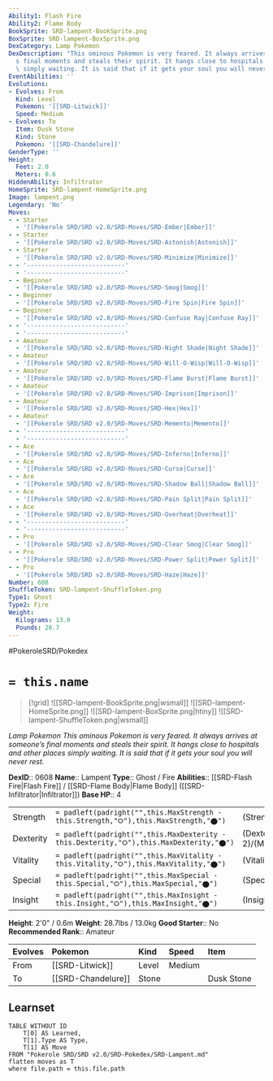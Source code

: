 ```yaml
---
Ability1: Flash Fire
Ability2: Flame Body
BookSprite: SRD-lampent-BookSprite.png
BoxSprite: SRD-lampent-BoxSprite.png
DexCategory: Lamp Pokemon
DexDescription: "This ominous Pokemon is very feared. It always arrives at someone\u2019\
  s final moments and steals their spirit. It hangs close to hospitals and other places\
  \ simply waiting. It is said that if it gets your soul you will never rest."
EventAbilities: ''
Evolutions:
- Evolves: From
  Kind: Level
  Pokemon: '[[SRD-Litwick]]'
  Speed: Medium
- Evolves: To
  Item: Dusk Stone
  Kind: Stone
  Pokemon: '[[SRD-Chandelure]]'
GenderType: ''
Height:
  Feet: 2.0
  Meters: 0.6
HiddenAbility: Infiltrator
HomeSprite: SRD-lampent-HomeSprite.png
Image: lampent.png
Legendary: 'No'
Moves:
- - Starter
  - '[[Pokerole SRD/SRD v2.0/SRD-Moves/SRD-Ember|Ember]]'
- - Starter
  - '[[Pokerole SRD/SRD v2.0/SRD-Moves/SRD-Astonish|Astonish]]'
- - Starter
  - '[[Pokerole SRD/SRD v2.0/SRD-Moves/SRD-Minimize|Minimize]]'
- - '---------------------------'
  - '---------------------------'
- - Beginner
  - '[[Pokerole SRD/SRD v2.0/SRD-Moves/SRD-Smog|Smog]]'
- - Beginner
  - '[[Pokerole SRD/SRD v2.0/SRD-Moves/SRD-Fire Spin|Fire Spin]]'
- - Beginner
  - '[[Pokerole SRD/SRD v2.0/SRD-Moves/SRD-Confuse Ray|Confuse Ray]]'
- - '---------------------------'
  - '---------------------------'
- - Amateur
  - '[[Pokerole SRD/SRD v2.0/SRD-Moves/SRD-Night Shade|Night Shade]]'
- - Amateur
  - '[[Pokerole SRD/SRD v2.0/SRD-Moves/SRD-Will-O-Wisp|Will-O-Wisp]]'
- - Amateur
  - '[[Pokerole SRD/SRD v2.0/SRD-Moves/SRD-Flame Burst|Flame Burst]]'
- - Amateur
  - '[[Pokerole SRD/SRD v2.0/SRD-Moves/SRD-Imprison|Imprison]]'
- - Amateur
  - '[[Pokerole SRD/SRD v2.0/SRD-Moves/SRD-Hex|Hex]]'
- - Amateur
  - '[[Pokerole SRD/SRD v2.0/SRD-Moves/SRD-Memento|Memento]]'
- - '---------------------------'
  - '---------------------------'
- - Ace
  - '[[Pokerole SRD/SRD v2.0/SRD-Moves/SRD-Inferno|Inferno]]'
- - Ace
  - '[[Pokerole SRD/SRD v2.0/SRD-Moves/SRD-Curse|Curse]]'
- - Ace
  - '[[Pokerole SRD/SRD v2.0/SRD-Moves/SRD-Shadow Ball|Shadow Ball]]'
- - Ace
  - '[[Pokerole SRD/SRD v2.0/SRD-Moves/SRD-Pain Split|Pain Split]]'
- - Ace
  - '[[Pokerole SRD/SRD v2.0/SRD-Moves/SRD-Overheat|Overheat]]'
- - '---------------------------'
  - '---------------------------'
- - Pro
  - '[[Pokerole SRD/SRD v2.0/SRD-Moves/SRD-Clear Smog|Clear Smog]]'
- - Pro
  - '[[Pokerole SRD/SRD v2.0/SRD-Moves/SRD-Power Split|Power Split]]'
- - Pro
  - '[[Pokerole SRD/SRD v2.0/SRD-Moves/SRD-Haze|Haze]]'
Number: 608
ShuffleToken: SRD-lampent-ShuffleToken.png
Type1: Ghost
Type2: Fire
Weight:
  Kilograms: 13.0
  Pounds: 28.7
---
```


#PokeroleSRD/Pokedex

# `= this.name`

> [!grid]
> ![[SRD-lampent-BookSprite.png|wsmall]]
> ![[SRD-lampent-HomeSprite.png]]
> ![[SRD-lampent-BoxSprite.png|htiny]]
> ![[SRD-lampent-ShuffleToken.png|wsmall]]


*Lamp Pokemon*
*This ominous Pokemon is very feared. It always arrives at someone’s final moments and steals their spirit. It hangs close to hospitals and other places simply waiting. It is said that if it gets your soul you will never rest.*

**DexID**:: 0608
**Name**:: Lampent
**Type**:: Ghost / Fire
**Abilities**:: [[SRD-Flash Fire|Flash Fire]] / [[SRD-Flame Body|Flame Body]] ([[SRD-Infiltrator|Infiltrator]])
**Base HP**:: 4

|           |                                                                                        |                                          |
| --------- | -------------------------------------------------------------------------------------- | ---------------------------------------- |
| Strength  | `= padleft(padright("",this.MaxStrength - this.Strength,"⭘"),this.MaxStrength,"⬤")`    | (Strength::1)/(MaxStrength::3)   |
| Dexterity | `= padleft(padright("",this.MaxDexterity - this.Dexterity,"⭘"),this.MaxDexterity,"⬤")` | (Dexterity:: 2)/(MaxDexterity::4) |
| Vitality  | `= padleft(padright("",this.MaxVitality - this.Vitality,"⭘"),this.MaxVitality,"⬤")`    | (Vitality::2)/(MaxVitality::4)   |
| Special   | `= padleft(padright("",this.MaxSpecial - this.Special,"⭘"),this.MaxSpecial,"⬤")`       | (Special::3)/(MaxSpecial::6)     |
| Insight   | `= padleft(padright("",this.MaxInsight - this.Insight,"⭘"),this.MaxInsight,"⬤")`       | (Insight::2)/(MaxInsight::4)     |

**Height**: 2'0" / 0.6m
**Weight**: 28.7lbs / 13.0kg
**Good Starter**:: No
**Recommended Rank**:: Amateur

| Evolves   | Pokemon            | Kind   | Speed   | Item       |
|:----------|:-------------------|:-------|:--------|:-----------|
| From      | [[SRD-Litwick]]    | Level  | Medium  |            |
| To        | [[SRD-Chandelure]] | Stone  |         | Dusk Stone |

## Learnset

```dataview
TABLE WITHOUT ID
    T[0] AS Learned,
    T[1].Type AS Type,
    T[1] AS Move
FROM "Pokerole SRD/SRD v2.0/SRD-Pokedex/SRD-Lampent.md"
flatten moves as T
where file.path = this.file.path
```
